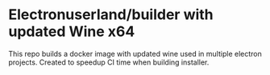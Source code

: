 # Electronuserland/builder with updated Wine x64

This repo builds a docker image with updated wine used in multiple electron projects.
Created to speedup CI time when building installer.

